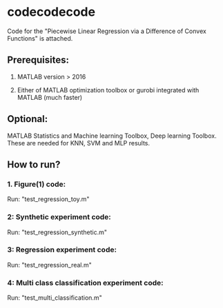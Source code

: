 # codecodecode

Code for the "Piecewise Linear Regression via a Difference of Convex Functions" is attached.

## Prerequisites:
1. MATLAB version > 2016

2. Either of MATLAB optimization toolbox or gurobi integrated with MATLAB (much faster)

## Optional:
MATLAB Statistics and Machine learning Toolbox, Deep learning Toolbox. These are needed for KNN, SVM and MLP results.


## How to run?

### 1. Figure(1) code:
Run: "test_regression_toy.m"

### 2: Synthetic experiment code:
Run:  "test_regression_synthetic.m"

### 3: Regression experiment code:
Run:  "test_regression_real.m"

### 4: Multi class classification experiment code:
Run:  "test_multi_classification.m"

